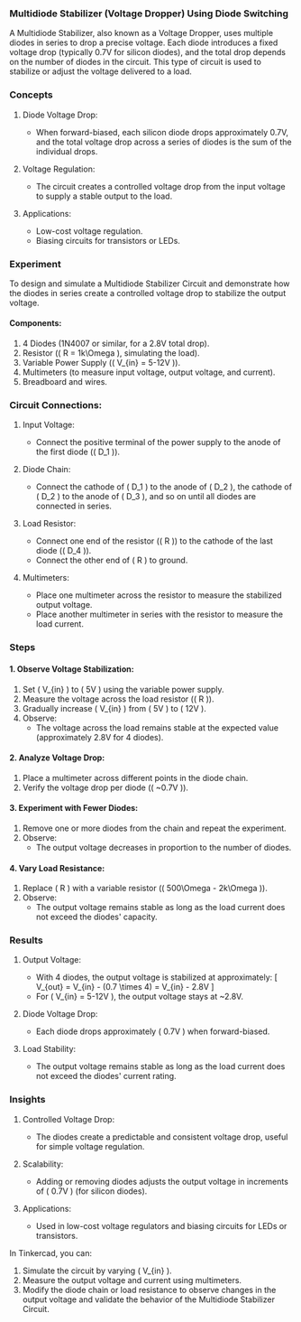 ### Multidiode Stabilizer (Voltage Dropper) Using Diode Switching

A Multidiode Stabilizer, also known as a Voltage Dropper, uses multiple diodes in series to drop a precise voltage. Each diode introduces a fixed voltage drop (typically 0.7V for silicon diodes), and the total drop depends on the number of diodes in the circuit. This type of circuit is used to stabilize or adjust the voltage delivered to a load.

### Concepts

1. Diode Voltage Drop:
   - When forward-biased, each silicon diode drops approximately 0.7V, and the total voltage drop across a series of diodes is the sum of the individual drops.

2. Voltage Regulation:
   - The circuit creates a controlled voltage drop from the input voltage to supply a stable output to the load.

3. Applications:
   - Low-cost voltage regulation.
   - Biasing circuits for transistors or LEDs.

### Experiment

To design and simulate a Multidiode Stabilizer Circuit and demonstrate how the diodes in series create a controlled voltage drop to stabilize the output voltage.

#### Components:
1. 4 Diodes (1N4007 or similar, for a 2.8V total drop).
2. Resistor (\( R = 1k\Omega \), simulating the load).
3. Variable Power Supply (\( V_{in} = 5-12V \)).
4. Multimeters (to measure input voltage, output voltage, and current).
5. Breadboard and wires.

### Circuit Connections:

1. Input Voltage:
   - Connect the positive terminal of the power supply to the anode of the first diode (\( D_1 \)).

2. Diode Chain:
   - Connect the cathode of \( D_1 \) to the anode of \( D_2 \), the cathode of \( D_2 \) to the anode of \( D_3 \), and so on until all diodes are connected in series.

3. Load Resistor:
   - Connect one end of the resistor (\( R \)) to the cathode of the last diode (\( D_4 \)).
   - Connect the other end of \( R \) to ground.

4. Multimeters:
   - Place one multimeter across the resistor to measure the stabilized output voltage.
   - Place another multimeter in series with the resistor to measure the load current.

### Steps

#### 1. Observe Voltage Stabilization:
1. Set \( V_{in} \) to \( 5V \) using the variable power supply.
2. Measure the voltage across the load resistor (\( R \)).
3. Gradually increase \( V_{in} \) from \( 5V \) to \( 12V \).
4. Observe:
   - The voltage across the load remains stable at the expected value (approximately 2.8V for 4 diodes).

#### 2. Analyze Voltage Drop:
1. Place a multimeter across different points in the diode chain.
2. Verify the voltage drop per diode (\( ~0.7V \)).

#### 3. Experiment with Fewer Diodes:
1. Remove one or more diodes from the chain and repeat the experiment.
2. Observe:
   - The output voltage decreases in proportion to the number of diodes.

#### 4. Vary Load Resistance:
1. Replace \( R \) with a variable resistor (\( 500\Omega - 2k\Omega \)).
2. Observe:
   - The output voltage remains stable as long as the load current does not exceed the diodes' capacity.

### Results

1. Output Voltage:
   - With 4 diodes, the output voltage is stabilized at approximately:
     \[
     V_{out} = V_{in} - (0.7 \times 4) = V_{in} - 2.8V
     \]
   - For \( V_{in} = 5-12V \), the output voltage stays at ~2.8V.

2. Diode Voltage Drop:
   - Each diode drops approximately \( 0.7V \) when forward-biased.

3. Load Stability:
   - The output voltage remains stable as long as the load current does not exceed the diodes' current rating.

### Insights

1. Controlled Voltage Drop:
   - The diodes create a predictable and consistent voltage drop, useful for simple voltage regulation.

2. Scalability:
   - Adding or removing diodes adjusts the output voltage in increments of \( 0.7V \) (for silicon diodes).

3. Applications:
   - Used in low-cost voltage regulators and biasing circuits for LEDs or transistors.

In Tinkercad, you can:
1. Simulate the circuit by varying \( V_{in} \).
2. Measure the output voltage and current using multimeters.
3. Modify the diode chain or load resistance to observe changes in the output voltage and validate the behavior of the Multidiode Stabilizer Circuit.